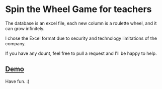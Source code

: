 # Spin the Wheel Game for teachers

The database is an excel file, each new column is a roulette wheel, and it can grow infinitely.

I chose the Excel format due to security and technology limitations of the company.

If you have any dount, feel free to pull a request and I'll be happy to help.

## [Demo](https://sad-wiles-ab0a58.netlify.app/)


Have fun. :)
